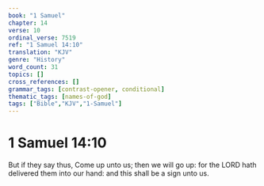 ```yaml
---
book: "1 Samuel"
chapter: 14
verse: 10
ordinal_verse: 7519
ref: "1 Samuel 14:10"
translation: "KJV"
genre: "History"
word_count: 31
topics: []
cross_references: []
grammar_tags: [contrast-opener, conditional]
thematic_tags: [names-of-god]
tags: ["Bible","KJV","1-Samuel"]
---
```


# 1 Samuel 14:10

But if they say thus, Come up unto us; then we will go up: for the LORD hath delivered them into our hand: and this shall be a sign unto us.
